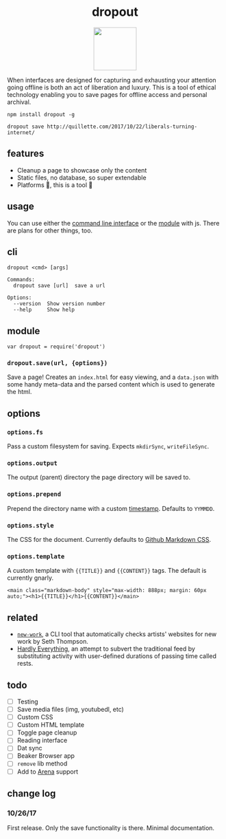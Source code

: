 <h1 align="center">dropout</h1>

<p align="center"><a href="https://www.are.na/emma-rae-norton/big-data-no-thanks"><img align="center" src="https://d2w9rnfcy7mm78.cloudfront.net/989416/large_763dc9142432e03b75e5c9362c12031b.jpg" width="100" height="auto"></a></p>

When interfaces are designed for capturing and exhausting your attention going offline is both an act of liberation and luxury. This is a tool of ethical technology enabling you to save pages for offline access and personal archival.

```
npm install dropout -g

dropout save http://quillette.com/2017/10/22/liberals-turning-internet/
```

## features

- Cleanup a page to showcase only the content
- Static files, no database, so super extendable
- Platforms 🖕, this is a tool 🎉

## usage

You can use either the [command line interface](#cli) or the [module](#module) with js. There are plans for other things, too.

## cli

```
dropout <cmd> [args]

Commands:
  dropout save [url]  save a url

Options:
  --version  Show version number
  --help     Show help
```

## module

```
var dropout = require('dropout')
```

### `dropout.save(url, {options})`

Save a page! Creates an `index.html` for easy viewing, and a `data.json` with some handy meta-data and the parsed content which is used to generate the html.

## options

### `options.fs`

Pass a custom filesystem for saving. Expects `mkdirSync`, `writeFileSync`.

### `options.output`

The output (parent) directory the page directory will be saved to.

### `options.prepend`

Prepend the directory name with a custom [timestamp](https://www.npmjs.com/package/time-stamp). Defaults to `YYMMDD`.

### `options.style`

The CSS for the document. Currently defaults to [Github Markdown CSS](https://github.com/sindresorhus/github-markdown-css).

### `options.template`

A custom template with `{{TITLE}}` and `{{CONTENT}}` tags. The default is currently gnarly.

```
<main class="markdown-body" style="max-width: 888px; margin: 60px auto;"><h1>{{TITLE}}</h1>{{CONTENT}}</main>
```

## related

- [`new-work`](https://github.com/s3ththompson/new-work), a CLI tool that automatically checks artists' websites for new work by Seth Thompson.
- [Hardly Everything](http://hardlyeverything.com), an attempt to subvert the traditional feed by substituting activity with user-defined durations of passing time called rests.

## todo

- [ ] Testing
- [ ] Save media files (img, youtubedl, etc)
- [ ] Custom CSS
- [ ] Custom HTML template
- [ ] Toggle page cleanup
- [ ] Reading interface
- [ ] Dat sync
- [ ] Beaker Browser app
- [ ] `remove` lib method
- [ ] Add to [Arena](https://are.na) support

## change log

### 10/26/17

First release. Only the save functionality is there. Minimal documentation.
